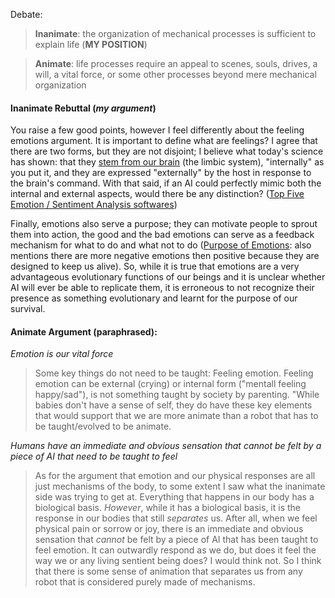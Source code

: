 Debate:
> **Inanimate**: the organization of mechanical processes is sufficient to explain life (**MY POSITION**)

> **Animate**: life processes require an appeal to scenes, souls, drives, a will, a vital force, or some other processes beyond mere mechanical organization 

#### Inanimate Rebuttal (*my argument*)
You raise a few good points, however I feel differently about the feeling emotions argument. It is important to define what are feelings? I agree that there are two forms, but they are not disjoint; I believe what today's science has shown: that they [stem from our brain](https://www.neurologytimes.com/blog/how-brain-processes-emotions) (the limbic system), "internally" as you put it, and they are expressed "externally" by the host in response to the brain's command. With that said, if an AI could perfectly mimic both the internal and external aspects, would there be any distinction? ([Top Five Emotion / Sentiment Analysis softwares](https://medium.com/@sifium/top-five-emotional-sentiment-analysis-apis-116cd8d42055))

Finally, emotions also serve a purpose; they can motivate people to sprout them into action, the good and the bad emotions can serve as a feedback mechanism for what to do and what not to do ([Purpose of Emotions](http://www.changeminds.org/explanations/emotions/emotion_purpose.htm#So): also mentions there are more negative emotions then positive because they are designed to keep us alive). So, while it is true that emotions are a very advantageous evolutionary functions of our beings and it is unclear whether AI will ever be able to replicate them, it is erroneous to not recognize their presence as something evolutionary and learnt for the purpose of our survival.

#### Animate Argument (paraphrased):

*Emotion is our vital force*
> Some key things do not need to be taught: Feeling emotion. Feeling emotion can be external (crying) or internal form ("mentall feeling happy/sad"), is not something taught by society by parenting. "While babies don't have a sense of self, they do have these key elements that would support that we are more animate than a robot that has to be taught/evolved to be animate.

*Humans have an immediate and obvious sensation that cannot be felt by a piece of AI that need to be taught to feel*
> As for the argument that emotion and our physical responses are all just mechanisms of the body, to some extent I saw what the inanimate side was trying to get at. Everything that happens in our body has a biological basis. *However*, while it has a biological basis, it is the response in our bodies that still *separates* us. After all, when we feel physical pain or sorrow or joy, there is an immediate and obvious sensation that *cannot* be felt by a piece of AI that has been taught to feel emotion. It can outwardly respond as we do, but does it feel the way we or any living sentient being does? I would think not. So I think that there is some sense of animation that separates us from any robot that is considered purely made of mechanisms. 
